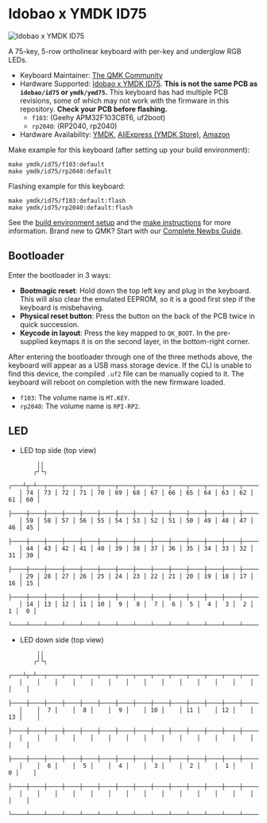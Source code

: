 # Idobao x YMDK ID75

![Idobao x YMDK ID75](https://i.imgur.com/bhVfzrzh.jpg)

A 75-key, 5-row ortholinear keyboard with per-key and underglow RGB LEDs.

* Keyboard Maintainer: [The QMK Community](https://github.com/qmk)
* Hardware Supported: [Idobao x YMDK ID75](https://www.aliexpress.com/item/3256804537842097.html). **This is not the same PCB as `idobao/id75` or `ymdk/ymd75`.**
  This keyboard has had multiple PCB revisions, some of which may not work with the firmware in this repository. **Check your PCB before flashing.**
  * `f103`: (Geehy APM32F103CBT6, uf2boot)
  * `rp2040`: (RP2040, rp2040)
* Hardware Availability: [YMDK](https://ymdkey.com/products/id75-75-keys-ortholinear-layout-qmk-anodized-aluminum-case-plate-hot-swappable-hot-swap-type-c-pcb-mechanical-keyboard-kit), [AliExpress (YMDK Store)](https://www.aliexpress.com/item/2255800125183974.html), [Amazon](https://www.amazon.com/Ortholinear-Anodized-Aluminum-hot-swappable-Mechanical/dp/B07ZQ8CD88)

Make example for this keyboard (after setting up your build environment):

    make ymdk/id75/f103:default
    make ymdk/id75/rp2040:default

Flashing example for this keyboard:

    make ymdk/id75/f103:default:flash
    make ymdk/id75/rp2040:default:flash

See the [build environment setup](https://docs.qmk.fm/#/getting_started_build_tools) and the [make instructions](https://docs.qmk.fm/#/getting_started_make_guide) for more information. Brand new to QMK? Start with our [Complete Newbs Guide](https://docs.qmk.fm/#/newbs).

## Bootloader

Enter the bootloader in 3 ways:

* **Bootmagic reset**: Hold down the top left key and plug in the keyboard. This will also clear the emulated EEPROM, so it is a good first step if the keyboard is misbehaving.
* **Physical reset button**: Press the button on the back of the PCB twice in quick succession.
* **Keycode in layout**: Press the key mapped to `QK_BOOT`. In the pre-supplied keymaps it is on the second layer, in the bottom-right corner.

After entering the bootloader through one of the three methods above, the keyboard will appear as a USB mass storage device. If the CLI is unable to find this device, the compiled `.uf2` file can be manually copied to it. The keyboard will reboot on completion with the new firmware loaded.
- `f103`: The volume name is `MT.KEY`.
- `rp2040`: The volume name is `RPI-RP2`.

## LED
* LED top side (top view)
```
        ││
       ┌┘└┐
   ┌───┴┬─┴──┬────┬────┬────┬────┬────┬────┬────┬────┬────┬────┬────┬────┬────┐
   │ 74 │ 73 │ 72 │ 71 │ 70 │ 69 │ 68 │ 67 │ 66 │ 65 │ 64 │ 63 │ 62 │ 61 │ 60 │
   ├────┼────┼────┼────┼────┼────┼────┼────┼────┼────┼────┼────┼────┼────┼────┤
   │ 59 │ 58 │ 57 │ 56 │ 55 │ 54 │ 53 │ 52 │ 51 │ 50 │ 49 │ 48 │ 47 │ 46 │ 45 │
   ├────┼────┼────┼────┼────┼────┼────┼────┼────┼────┼────┼────┼────┼────┼────┤
   │ 44 │ 43 │ 42 │ 41 │ 40 │ 39 │ 38 │ 37 │ 36 │ 35 │ 34 │ 33 │ 32 │ 31 │ 30 │
   ├────┼────┼────┼────┼────┼────┼────┼────┼────┼────┼────┼────┼────┼────┼────┤
   │ 29 │ 28 │ 27 │ 26 │ 25 │ 24 │ 23 │ 22 │ 21 │ 20 │ 19 │ 18 │ 17 │ 16 │ 15 │
   ├────┼────┼────┼────┼────┼────┼────┼────┼────┼────┼────┼────┼────┼────┼────┤
   │ 14 │ 13 │ 12 │ 11 │ 10 │  9 │  8 │  7 │  6 │  5 │  4 │  3 │  2 │  1 │  0 │
   └────┴────┴────┴────┴────┴────┴────┴────┴────┴────┴────┴────┴────┴────┴────┘
```

* LED down side (top view)
```
        ││
       ┌┘└┐
   ┌───┴┬─┴──┬────┬────┬────┬────┬────┬────┬────┬────┬────┬────┬────┬────┬────┐
   │    │    │    │    │    │    │    │    │    │    │    │    │    │    │    │
   ├────┼────┼────┼────┼────┼────┼────┼────┼────┼────┼────┼────┼────┼────┼────┤
   │    │  7 │    │  8 │    │  9 │    │ 10 │    │ 11 │    │ 12 │    │ 13 │    │
   ├────┼────┼────┼────┼────┼────┼────┼────┼────┼────┼────┼────┼────┼────┼────┤
   │    │    │    │    │    │    │    │    │    │    │    │    │    │    │    │
   ├────┼────┼────┼────┼────┼────┼────┼────┼────┼────┼────┼────┼────┼────┼────┤
   │    │  6 │    │  5 │    │  4 │    │  3 │    │  2 │    │  1 │    │  0 │    │
   ├────┼────┼────┼────┼────┼────┼────┼────┼────┼────┼────┼────┼────┼────┼────┤
   │    │    │    │    │    │    │    │    │    │    │    │    │    │    │    │
   └────┴────┴────┴────┴────┴────┴────┴────┴────┴────┴────┴────┴────┴────┴────┘
```
